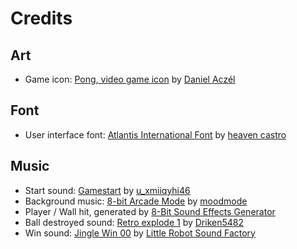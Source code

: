 # Credits

## Art

- Game icon: [Pong, video game icon](https://www.iconfinder.com/icons/9134980/pong_video_game_icon) by [Daniel Aczél](https://www.iconfinder.com/aczel)

## Font

- User interface font: [Atlantis International Font](https://www.fontspace.com/atlantis-international-font-f31357) by [heaven castro](https://www.fontspace.com/heaven-castro)

## Music

- Start sound: [Gamestart](https://pixabay.com/sound-effects/gamestart-272829/) by [u_xmiiqyhi46](https://pixabay.com/users/u_xmiiqyhi46-47475901/)
- Background music: [8-bit Arcade Mode](https://pixabay.com/music/video-games-8-bit-arcade-mode-158814/) by [moodmode](https://pixabay.com/users/moodmode-33139253/)
- Player / Wall hit, generated by [8-Bit Sound Effects Generator](https://onlinesound.net/8bit-sfx-generator)
- Ball destroyed sound: [Retro explode 1](https://pixabay.com/sound-effects/retro-explode-1-236678/) by [Driken5482](https://pixabay.com/users/driken5482-45721595/)
- Win sound: [Jingle Win 00](https://opengameart.org/content/8-bit-sound-effects-library) by [Little Robot Sound Factory](https://opengameart.org/users/little-robot-sound-factory)
